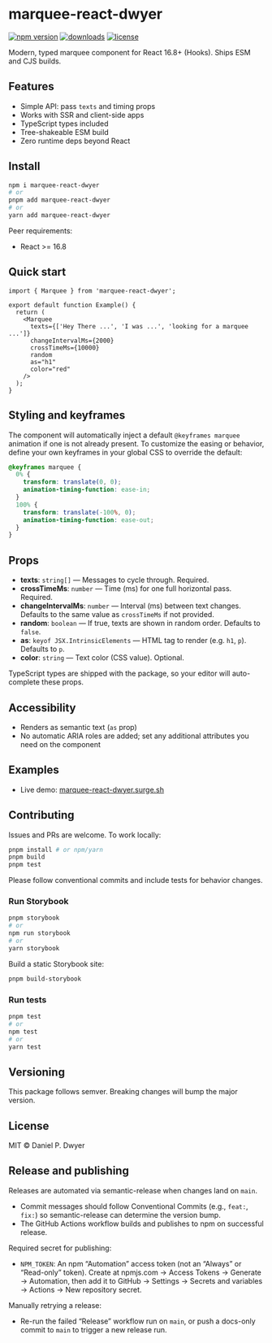 # marquee-react-dwyer

[![npm version](https://img.shields.io/npm/v/marquee-react-dwyer.svg)](https://www.npmjs.com/package/marquee-react-dwyer)
[![downloads](https://img.shields.io/npm/dm/marquee-react-dwyer.svg)](https://www.npmjs.com/package/marquee-react-dwyer)
[![license](https://img.shields.io/npm/l/marquee-react-dwyer.svg)](./LICENSE)

Modern, typed marquee component for React 16.8+ (Hooks). Ships ESM and CJS builds.

## Features

- Simple API: pass `texts` and timing props
- Works with SSR and client-side apps
- TypeScript types included
- Tree-shakeable ESM build
- Zero runtime deps beyond React

## Install

```bash
npm i marquee-react-dwyer
# or
pnpm add marquee-react-dwyer
# or
yarn add marquee-react-dwyer
```

Peer requirements:

- React >= 16.8

## Quick start

```tsx
import { Marquee } from 'marquee-react-dwyer';

export default function Example() {
  return (
    <Marquee
      texts={['Hey There ...', 'I was ...', 'looking for a marquee ...']}
      changeIntervalMs={2000}
      crossTimeMs={10000}
      random
      as="h1"
      color="red"
    />
  );
}
```

## Styling and keyframes

The component will automatically inject a default `@keyframes marquee` animation if one is not already present. To customize the easing or behavior, define your own keyframes in your global CSS to override the default:

```css
@keyframes marquee {
  0% {
    transform: translate(0, 0);
    animation-timing-function: ease-in;
  }
  100% {
    transform: translate(-100%, 0);
    animation-timing-function: ease-out;
  }
}
```

## Props

- **texts**: `string[]` — Messages to cycle through. Required.
- **crossTimeMs**: `number` — Time (ms) for one full horizontal pass. Required.
- **changeIntervalMs**: `number` — Interval (ms) between text changes. Defaults to the same value as `crossTimeMs` if not provided.
- **random**: `boolean` — If true, texts are shown in random order. Defaults to `false`.
- **as**: `keyof JSX.IntrinsicElements` — HTML tag to render (e.g. `h1`, `p`). Defaults to `p`.
- **color**: `string` — Text color (CSS value). Optional.

TypeScript types are shipped with the package, so your editor will auto-complete these props.

## Accessibility

- Renders as semantic text (`as` prop)
- No automatic ARIA roles are added; set any additional attributes you need on the component

## Examples

- Live demo: [marquee-react-dwyer.surge.sh](https://marquee-react-dwyer.surge.sh/)

## Contributing

Issues and PRs are welcome. To work locally:

```bash
pnpm install # or npm/yarn
pnpm build
pnpm test
```

Please follow conventional commits and include tests for behavior changes.

### Run Storybook

```bash
pnpm storybook
# or
npm run storybook
# or
yarn storybook
```

Build a static Storybook site:

```bash
pnpm build-storybook
```

### Run tests

```bash
pnpm test
# or
npm test
# or
yarn test
```

## Versioning

This package follows semver. Breaking changes will bump the major version.

## License

MIT © Daniel P. Dwyer

## Release and publishing

Releases are automated via semantic-release when changes land on `main`.

- Commit messages should follow Conventional Commits (e.g., `feat:`, `fix:`) so semantic-release can determine the version bump.
- The GitHub Actions workflow builds and publishes to npm on successful release.

Required secret for publishing:

- `NPM_TOKEN`: An npm “Automation” access token (not an “Always” or “Read-only” token). Create at npmjs.com → Access Tokens → Generate → Automation, then add it to GitHub → Settings → Secrets and variables → Actions → New repository secret.

Manually retrying a release:

- Re-run the failed “Release” workflow run on `main`, or push a docs-only commit to `main` to trigger a new release run.
